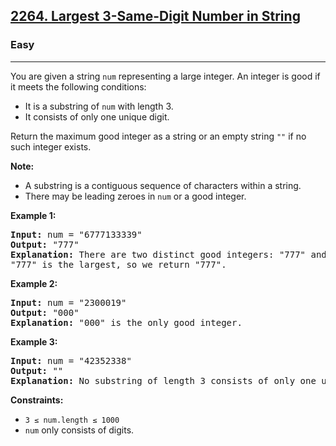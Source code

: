 <h2><a href="https://leetcode.com/problems/largest-3-same-digit-number-in-string/">2264. Largest 3-Same-Digit Number in String</a></h2>
<h3>Easy</h3>
<hr>
<div>
<p>You are given a string <code>num</code> representing a large integer. An integer is good if it meets the following conditions:</p>
<ul>
  <li>It is a substring of <code>num</code> with length 3.</li>
  <li>It consists of only one unique digit.</li>
</ul>

<p>Return the maximum good integer as a string or an empty string <code>""</code> if no such integer exists.</p>

<p><strong>Note:</strong></p>
<ul>
  <li>A substring is a contiguous sequence of characters within a string.</li>
  <li>There may be leading zeroes in <code>num</code> or a good integer.</li>
</ul>

<p><strong class="example">Example 1:</strong></p>
<pre><strong>Input:</strong> num = "6777133339"
<strong>Output:</strong> "777"
<strong>Explanation:</strong> There are two distinct good integers: "777" and "333".
"777" is the largest, so we return "777".
</pre>

<p><strong class="example">Example 2:</strong></p>
<pre><strong>Input:</strong> num = "2300019"
<strong>Output:</strong> "000"
<strong>Explanation:</strong> "000" is the only good integer.
</pre>

<p><strong class="example">Example 3:</strong></p>
<pre><strong>Input:</strong> num = "42352338"
<strong>Output:</strong> ""
<strong>Explanation:</strong> No substring of length 3 consists of only one unique digit. Therefore, there are no good integers.
</pre>

<p><strong>Constraints:</strong></p>
<ul>
  <li><code>3 &le; num.length &le; 1000</code></li>
  <li><code>num</code> only consists of digits.</li>
</ul>
</div>
